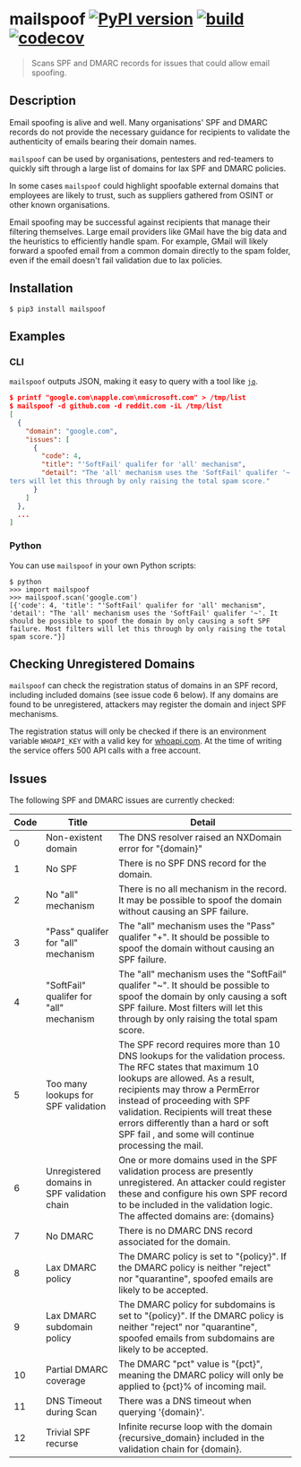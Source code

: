 # mailspoof [![PyPI version](https://badge.fury.io/py/mailspoof.svg)](https://badge.fury.io/py/mailspoof) [![build](https://travis-ci.com/serain/mailspoof.svg?branch=master)](https://travis-ci.com/serain/mailspoof) [![codecov](https://codecov.io/gh/serain/mailspoof/branch/master/graph/badge.svg)](https://codecov.io/gh/serain/mailspoof/branch/master)

> Scans SPF and DMARC records for issues that could allow email spoofing.

## Description

Email spoofing is alive and well. Many organisations' SPF and DMARC records do not provide the necessary guidance for recipients to validate the authenticity of emails bearing their domain names.

`mailspoof` can be used by organisations, pentesters and red-teamers to quickly sift through a large list of domains for lax SPF and DMARC policies.

In some cases `mailspoof` could highlight spoofable external domains that employees are likely to trust, such as suppliers gathered from OSINT or other known organisations.

Email spoofing may be successful against recipients that manage their filtering themselves. Large email providers like GMail have the big data and the heuristics to efficiently handle spam. For example, GMail will likely forward a spoofed email from a common domain directly to the spam folder, even if the email doesn't fail validation due to lax policies.

## Installation

```
$ pip3 install mailspoof
```

## Examples

### CLI

`mailspoof` outputs JSON, making it easy to query with a tool like [`jq`](https://stedolan.github.io/jq/).

```json
$ printf "google.com\napple.com\nmicrosoft.com" > /tmp/list
$ mailspoof -d github.com -d reddit.com -iL /tmp/list
[
  {
    "domain": "google.com",
    "issues": [
      {
        "code": 4,
        "title": "'SoftFail' qualifer for 'all' mechanism",
        "detail": "The 'all' mechanism uses the 'SoftFail' qualifer '~'. It should be possible to spoof the domain by only causing a soft SPF failure. Most fil
ters will let this through by only raising the total spam score."
      }
    ]
  },
  ...
]
```

### Python

You can use `mailspoof` in your own Python scripts:

```
$ python
>>> import mailspoof
>>> mailspoof.scan('google.com')
[{'code': 4, 'title': "'SoftFail' qualifer for 'all' mechanism", 'detail': "The 'all' mechanism uses the 'SoftFail' qualifer '~'. It should be possible to spoof the domain by only causing a soft SPF failure. Most filters will let this through by only raising the total spam score."}]
```

## Checking Unregistered Domains

`mailspoof` can check the registration status of domains in an SPF record, including included domains (see issue code 6 below). If any domains are found to be unregistered, attackers may register the domain and inject SPF mechanisms.

The registration status will only be checked if there is an environment variable `WHOAPI_KEY` with a valid key for [whoapi.com](https://whoapi.com/). At the time of writing the service offers 500 API calls with a free account.

## Issues

The following SPF and DMARC issues are currently checked:

| Code | Title                                        | Detail                                                                                                                                                                                                                                                                                                                                              |
| ---- | -------------------------------------------- | --------------------------------------------------------------------------------------------------------------------------------------------------------------------------------------------------------------------------------------------------------------------------------------------------------------------------------------------------- |
| 0    | Non-existent domain                          | The DNS resolver raised an NXDomain error for "{domain}"                                                                                                                                                                                                                                                                                            |
| 1    | No SPF                                       | There is no SPF DNS record for the domain.                                                                                                                                                                                                                                                                                                          |
| 2    | No "all" mechanism                           | There is no all mechanism in the record. It may be possible to spoof the domain without causing an SPF failure.                                                                                                                                                                                                                                     |
| 3    | "Pass" qualifer for "all" mechanism          | The "all" mechanism uses the "Pass" qualifer "+". It should be possible to spoof the domain without causing an SPF failure.                                                                                                                                                                                                                         |
| 4    | "SoftFail" qualifer for "all" mechanism      | The "all" mechanism uses the "SoftFail" qualifer "~". It should be possible to spoof the domain by only causing a soft SPF failure. Most filters will let this through by only raising the total spam score.                                                                                                                                        |
| 5    | Too many lookups for SPF validation          | The SPF record requires more than 10 DNS lookups for the validation process. The RFC states that maximum 10 lookups are allowed. As a result, recipients may throw a PermError instead of proceeding with SPF validation. Recipients will treat these errors differently than a hard or soft SPF fail , and some will continue processing the mail. |
| 6    | Unregistered domains in SPF validation chain | One or more domains used in the SPF validation process are presently unregistered. An attacker could register these and configure his own SPF record to be included in the validation logic. The affected domains are: {domains}                                                                                                                    |
| 7    | No DMARC                                     | There is no DMARC DNS record associated for the domain.                                                                                                                                                                                                                                                                                             |
| 8    | Lax DMARC policy                             | The DMARC policy is set to "{policy}". If the DMARC policy is neither "reject" nor "quarantine", spoofed emails are likely to be accepted.                                                                                                                                                                                                          |
| 9    | Lax DMARC subdomain policy                   | The DMARC policy for subdomains is set to "{policy}". If the DMARC policy is neither "reject" nor "quarantine", spoofed emails from subdomains are likely to be accepted.                                                                                                                                                                           |
| 10   | Partial DMARC coverage                       | The DMARC "pct" value is "{pct}", meaning the DMARC policy will only be applied to {pct}% of incoming mail.                                                                                                                                                                                                                                         |
| 11   | DNS Timeout during Scan                      | There was a DNS timeout when querying \'{domain}\'.                                                                                                                                                                                                                                         |
| 12   | Trivial SPF recurse                       | Infinite recurse loop with the domain {recursive_domain} included in the validation chain for {domain}.                                                                                                                                                                                                                                         |
